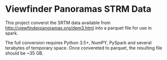 # Viewfinder Panoramas STRM Data

This project converst the SRTM data available from http://viewfinderpanoramas.org/dem3.html into a parquet file for use in spark.

The full conversion requires Python 3.5+, NumPY, PySpark and several terabytes of temporary space. Once convereted to parquet, the resulting file should be ~35 GB.